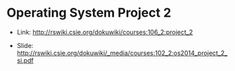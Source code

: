 # Operating System Project 2

- Link: http://rswiki.csie.org/dokuwiki/courses:106_2:project_2

- Slide: http://rswiki.csie.org/dokuwiki/_media/courses:102_2:os2014_project_2_si.pdf

